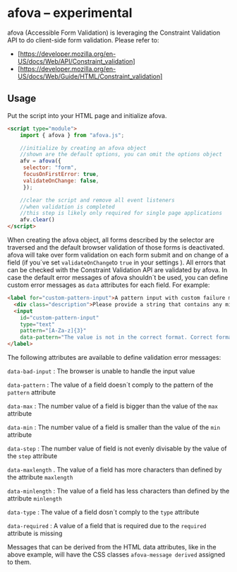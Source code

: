 # afova – experimental

afova (Accessible Form Validation) is leveraging the Constraint Validation API to do client-side form validation.
Please refer to:

-   [https://developer.mozilla.org/en-US/docs/Web/API/Constraint_validation]
-   [https://developer.mozilla.org/en-US/docs/Web/Guide/HTML/Constraint_validation]

## Usage

Put the script into your HTML page and initialize afova.

```html
<script type="module">
    import { afova } from "afova.js";

    //initialize by creating an afova object
    //shown are the default options, you can omit the options object
    afv = afova({
     selector: "form",
     focusOnFirstError: true,
     validateOnChange: false,
     });

    //clear the script and remove all event listeners
    //when validation is completed
    //this step is likely only required for single page applications
    afv.clear()
</script>
```

When creating the afova object, all forms described by the selector are traversed
and the default browser validation of those forms is deactivated.
afova will take over form validation on each form submit and on change of a field
(if you´ve set `validateOnChange`to `true` in your settings ).
All errors that can be checked with the Constraint Validation API are validated by afova.
In case the default error messages of afova shouldn´t be used, you can define custom error messages
as `data` attributes for each field. For example:

```html
<label for="custom-pattern-input">A pattern input with custom failure message
  <div class="description">Please provide a string that contains any mix of A-Z or a-z and has a length of 3 charactes.</div>
  <input
    id="custom-pattern-input"
    type="text"
    pattern="[A-Za-z]{3}"
    data-pattern="The value is not in the correct format. Correct formats are AbC or xyz, for example.">
</label>
```

The following attributes are available to define validation error messages:


`data-bad-input`
: The browser is unable to handle the input value

`data-pattern`
: The value of a field doesn´t comply to the pattern of the `pattern` attribute

`data-max`
: The number value of a field is bigger than the value of the `max` attribute

`data-min`
: The number value of a field is smaller than the value of the `min` attribute

`data-step`
: The number value of field is not evenly divisable by the value of the `step` attribute

`data-maxlength`
. The value of a field has more characters than defined by the attribute `maxlength`

`data-minlength`
: The value of a field has less characters than defined by the attribute `minlength`

`data-type`
: The value of a field dosn´t comply to the `type` attribute

`data-required`
: A value of a field that is required due to the `required` attribute is missing

Messages that can be derived from the HTML data attributes, like in the above example, will have the CSS classes `afova-message derived` assigned to them.

